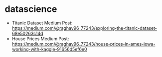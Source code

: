 # datascience
- Titanic Dataset Medium Post: https://medium.com/@raghav96_77243/exploring-the-titanic-dataset-68e50263c14d
- House Prices Medium Post: https://medium.com/@raghav96_77243/house-prices-in-ames-iowa-working-with-kaggle-91656d5ef6e0
